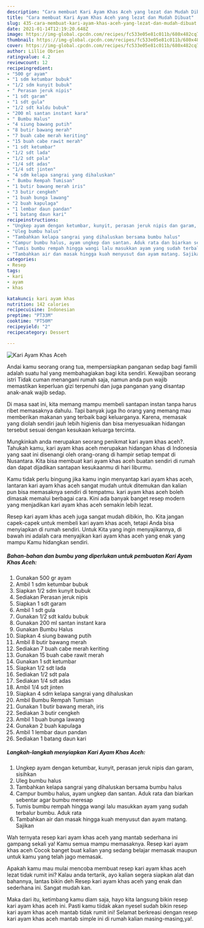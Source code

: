 ```yaml
---
description: "Cara membuat Kari Ayam Khas Aceh yang lezat dan Mudah Dibuat"
title: "Cara membuat Kari Ayam Khas Aceh yang lezat dan Mudah Dibuat"
slug: 435-cara-membuat-kari-ayam-khas-aceh-yang-lezat-dan-mudah-dibuat
date: 2021-01-14T12:19:20.648Z
image: https://img-global.cpcdn.com/recipes/fc533e05e81c011b/680x482cq70/kari-ayam-khas-aceh-foto-resep-utama.jpg
thumbnail: https://img-global.cpcdn.com/recipes/fc533e05e81c011b/680x482cq70/kari-ayam-khas-aceh-foto-resep-utama.jpg
cover: https://img-global.cpcdn.com/recipes/fc533e05e81c011b/680x482cq70/kari-ayam-khas-aceh-foto-resep-utama.jpg
author: Lillie Obrien
ratingvalue: 4.2
reviewcount: 12
recipeingredient:
- "500 gr ayam"
- "1 sdm ketumbar bubuk"
- "1/2 sdm kunyit bubuk"
- " Perasan jeruk nipis"
- "1 sdt garam"
- "1 sdt gula"
- "1/2 sdt kaldu bubuk"
- "200 ml santan instant kara"
- " Bumbu Halus"
- "4 siung bawang putih"
- "8 butir bawang merah"
- "7 buah cabe merah keriting"
- "15 buah cabe rawit merah"
- "1 sdt ketumbar"
- "1/2 sdt lada"
- "1/2 sdt pala"
- "1/4 sdt adas"
- "1/4 sdt jinten"
- "4 sdm kelapa sangrai yang dihaluskan"
- " Bumbu Rempah Tumisan"
- "1 butir bawang merah iris"
- "3 butir cengkeh"
- "1 buah bunga lawang"
- "2 buah kapulaga"
- "1 lembar daun pandan"
- "1 batang daun kari"
recipeinstructions:
- "Ungkep ayam dengan ketumbar, kunyit, perasan jeruk nipis dan garam, sisihkan"
- "Uleg bumbu halus"
- "Tambahkan kelapa sangrai yang dihaluskan bersama bumbu halus"
- "Campur bumbu halus, ayam ungkep dan santan. Aduk rata dan biarkan sebentar agar bumbu meresap"
- "Tumis bumbu rempah hingga wangi lalu masukkan ayam yang sudah terbalur bumbu. Aduk rata"
- "Tambahkan air dan masak hingga kuah menyusut dan ayam matang. Sajikan"
categories:
- Resep
tags:
- kari
- ayam
- khas

katakunci: kari ayam khas 
nutrition: 142 calories
recipecuisine: Indonesian
preptime: "PT33M"
cooktime: "PT50M"
recipeyield: "2"
recipecategory: Dessert

---
```



![Kari Ayam Khas Aceh](https://img-global.cpcdn.com/recipes/fc533e05e81c011b/680x482cq70/kari-ayam-khas-aceh-foto-resep-utama.jpg)

Andai kamu seorang orang tua, mempersiapkan panganan sedap bagi famili adalah suatu hal yang membahagiakan bagi kita sendiri. Kewajiban seorang istri Tidak cuman menangani rumah saja, namun anda pun wajib memastikan keperluan gizi terpenuhi dan juga panganan yang disantap anak-anak wajib sedap.

Di masa  saat ini, kita memang mampu membeli santapan instan tanpa harus ribet memasaknya dahulu. Tapi banyak juga lho orang yang memang mau memberikan makanan yang terbaik bagi keluarganya. Karena, memasak yang diolah sendiri jauh lebih higienis dan bisa menyesuaikan hidangan tersebut sesuai dengan kesukaan keluarga tercinta. 



Mungkinkah anda merupakan seorang penikmat kari ayam khas aceh?. Tahukah kamu, kari ayam khas aceh merupakan hidangan khas di Indonesia yang saat ini disenangi oleh orang-orang di hampir setiap tempat di Nusantara. Kita bisa membuat kari ayam khas aceh buatan sendiri di rumah dan dapat dijadikan santapan kesukaanmu di hari liburmu.

Kamu tidak perlu bingung jika kamu ingin menyantap kari ayam khas aceh, lantaran kari ayam khas aceh sangat mudah untuk ditemukan dan kalian pun bisa memasaknya sendiri di tempatmu. kari ayam khas aceh boleh dimasak memalui berbagai cara. Kini ada banyak banget resep modern yang menjadikan kari ayam khas aceh semakin lebih lezat.

Resep kari ayam khas aceh juga sangat mudah dibikin, lho. Kita jangan capek-capek untuk membeli kari ayam khas aceh, tetapi Anda bisa menyiapkan di rumah sendiri. Untuk Kita yang ingin menyajikannya, di bawah ini adalah cara menyajikan kari ayam khas aceh yang enak yang mampu Kamu hidangkan sendiri.

<!--inarticleads1-->

##### Bahan-bahan dan bumbu yang diperlukan untuk pembuatan Kari Ayam Khas Aceh:

1. Gunakan 500 gr ayam
1. Ambil 1 sdm ketumbar bubuk
1. Siapkan 1/2 sdm kunyit bubuk
1. Sediakan  Perasan jeruk nipis
1. Siapkan 1 sdt garam
1. Ambil 1 sdt gula
1. Gunakan 1/2 sdt kaldu bubuk
1. Gunakan 200 ml santan instant kara
1. Gunakan  Bumbu Halus
1. Siapkan 4 siung bawang putih
1. Ambil 8 butir bawang merah
1. Sediakan 7 buah cabe merah keriting
1. Gunakan 15 buah cabe rawit merah
1. Gunakan 1 sdt ketumbar
1. Siapkan 1/2 sdt lada
1. Sediakan 1/2 sdt pala
1. Sediakan 1/4 sdt adas
1. Ambil 1/4 sdt jinten
1. Siapkan 4 sdm kelapa sangrai yang dihaluskan
1. Ambil  Bumbu Rempah Tumisan
1. Gunakan 1 butir bawang merah, iris
1. Sediakan 3 butir cengkeh
1. Ambil 1 buah bunga lawang
1. Gunakan 2 buah kapulaga
1. Ambil 1 lembar daun pandan
1. Sediakan 1 batang daun kari




<!--inarticleads2-->

##### Langkah-langkah menyiapkan Kari Ayam Khas Aceh:

1. Ungkep ayam dengan ketumbar, kunyit, perasan jeruk nipis dan garam, sisihkan
1. Uleg bumbu halus
1. Tambahkan kelapa sangrai yang dihaluskan bersama bumbu halus
1. Campur bumbu halus, ayam ungkep dan santan. Aduk rata dan biarkan sebentar agar bumbu meresap
1. Tumis bumbu rempah hingga wangi lalu masukkan ayam yang sudah terbalur bumbu. Aduk rata
1. Tambahkan air dan masak hingga kuah menyusut dan ayam matang. Sajikan




Wah ternyata resep kari ayam khas aceh yang mantab sederhana ini gampang sekali ya! Kamu semua mampu memasaknya. Resep kari ayam khas aceh Cocok banget buat kalian yang sedang belajar memasak maupun untuk kamu yang telah jago memasak.

Apakah kamu mau mulai mencoba membuat resep kari ayam khas aceh lezat tidak rumit ini? Kalau anda tertarik, ayo kalian segera siapkan alat dan bahannya, lantas bikin deh Resep kari ayam khas aceh yang enak dan sederhana ini. Sangat mudah kan. 

Maka dari itu, ketimbang kamu diam saja, hayo kita langsung bikin resep kari ayam khas aceh ini. Pasti kamu tiidak akan nyesel sudah bikin resep kari ayam khas aceh mantab tidak rumit ini! Selamat berkreasi dengan resep kari ayam khas aceh mantab simple ini di rumah kalian masing-masing,ya!.

